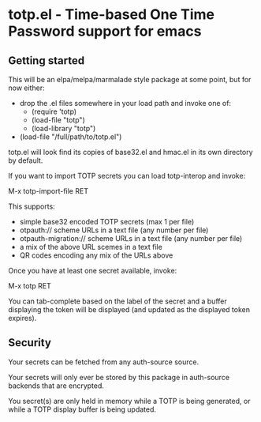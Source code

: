 # totp.el - Time-based One Time Password support for emacs

## Getting started

This will be an elpa/melpa/marmalade style package at some point,
but for now either:

 - drop the .el files somewhere in your load path and invoke one of:
   - (require 'totp)
   - (load-file "totp")
   - (load-library "totp")
 - (load-file "/full/path/to/totp.el")

totp.el will look find its copies of base32.el and hmac.el in
its own directory by default.

If you want to import TOTP secrets you can load totp-interop
and invoke:

  M-x totp-import-file RET

This supports:

  - simple base32 encoded TOTP secrets (max 1 per file)
  - otpauth:// scheme URLs in a text file (any number per file)
  - otpauth-migration:// scheme URLs in a text file (any number per file)
  - a mix of the above URL scemes in a text file
  - QR codes encoding any mix of the URLs above

Once you have at least one secret available, invoke:

  M-x totp RET

You can tab-complete based on the label of the secret and a
buffer displaying the token will be displayed (and updated as
the displayed token expires).

## Security

Your secrets can be fetched from any auth-source source.

Your secrets will only ever be stored by this package in
auth-source backends that are encrypted.

You secret(s) are only held in memory while a TOTP is being
generated, or while a TOTP display buffer is being updated.
